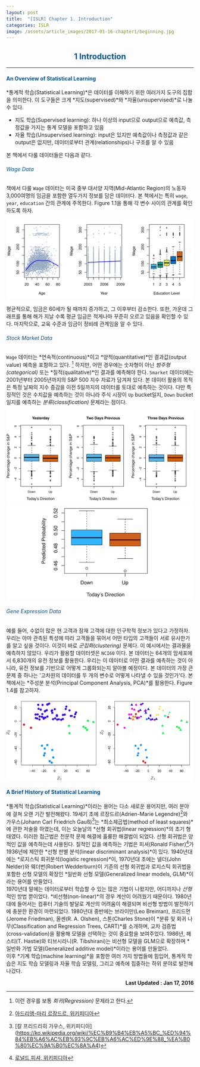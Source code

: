 ```yaml
---
layout: post
title:  "[ISLR] Chapter 1. Introduction"
categories: ISLR
image: /assets/article_images/2017-01-16-chapter1/beginning.jpg
---
```

## <center><font color ="#005294">1 Introduction</font></center>

---
#### <font color = "#005294">An Overview of Statistical Learning</font>
*통계적 학습(Statistical Learning)*은 데이터를 이해하기 위한 여러가지 도구의 집합을 의미한다. 이 도구들은 크게 *지도(supervised)*와 *자율(unsupervised)*로 나눌 수 있다.

- 지도 학습(Supervised learning): 하나 이상의 input으로 output으로 예측값, 측정값을 가지는 통계 모델을 포함하고 있음
- 자율 학습(Unsupervised learning): input은 있지만 예측값이나 측정값과 같은 output은 없지만, 데이터로부터 관계(relationships)나 구조를 알 수 있음

본 책에서 다룰 데이터들은 다음과 같다.

###### <font color = "#005294">*Wage Data*</font>

책에서 다룰 `Wage` 데이터는 미국 중부 대서양 지역(Mid-Atlantic Region)의 노동자 3,000여명의 임금을 포함한 열두가지 정보를 담은 데이터다. 본 책에서는 특히 `wage`, `year`, `education` 간의 관계에 주목한다. Figure 1.1을 통해 각 변수 사이의 관계를 확인하도록 하자.

![<font color = "#005294">Figure 1.1.</font> Wage data](/assets/islr/1.1.png)

평균적으로, 임금은 60세가 될 때까지 증가하고, 그 이후부터 감소한다. 또한, 가운데 그래프를 통해 해가 지날 수록 평균 임금은 적게나마 꾸준히 오르고 있음을 확인할 수 있다. 마지막으로, 교육 수준과 임금이 정비례 관계임을 알 수 있다.

###### <font color = "#005294">*Stock Market Data*</font>

`Wage` 데이터는 *연속적(continuous)*이고 *양적(quantitative)*인 결과값(output value) 예측을 포함하고 있다. [^1] 하지만, 어떤 경우에는 숫자형이 아닌 *범주형(categorical)* 또는 *질적(qualitative)*인 결과를 예측해야 한다. `Smarket` 데이터에는 2001년부터 2005년까지의 S&P 500 지수 자료가 담겨져 있다. 본 데이터 활용의 목적은 특정 날짜의 지수 증감을 이전 5일까지의 데이터를 토대로 예측하는 것이다. 다만 특징적인 것은 수치값을 예측하는 것이 아니라 주식 시장이 `Up` bucket일지, `Down` bucket일지를 예측하는 *분류(classification)* 문제라는 점이다.

![<font color = "#005294">Figure 1.2.</font>](/assets/islr/1.2.png)
![<font color = "#005294">Figure 1.3.</font>](/assets/islr/1.3.png)


###### <font color = "#005294">*Gene Expression Data*</font>

예를 들어, 수없이 많은 현 고객과 잠재 고객에 대한 인구학적 정보가 있다고 가정하자. 우리는 아마 관측된 특성에 따라 고객들을 묶어서 어떤 타입의 고객들이 서로 유사한가를 알고 싶을 것이다. 이것이 바로 *군집화(clustering)* 문제다. 이 예시에서는 결과물을 예측하지 않았다. 우리가 활용할 데이터셋은 `NCI60` 이다. 본 데이터는 64개의 암세포에서 6,830개의 유전 정보를 활용한다. 우리는 이 데이터로 어떤 결과를 예측하는 것이 아니라, 유전 정보를 기반으로 어떻게 그룹화되는지 알아볼 예정이다.
본 데이터의 가장 큰 문제 중 하나는 '고차원의 데이터를 두 개의 변수로 어떻게 나타낼 수 있을 것인가'다. 본 책에서는 *주성분 분석(Principal Component Analysis, PCA)*를 활용한다. Figure 1.4를 참고하자.

![<font color = "#005294">Figure 1.4.</font>](/assets/islr/1.4.png)

#### <font color = "#005294">A Brief History of Statistical Learning</font>

*통계적 학습(Statistical Learning)*이라는 용어는 다소 새로운 용어지만, 여러 분야에 걸쳐 오랜 기간 발전해왔다. 19세기 초에 르장드르(Adrien-Marie Legendre)[^2]와 가우스(Johann Carl Friedrich Gauß)[^3]는 *최소제곱법(method of least squares)*에 관한 저술을 하였는데, 이는 오늘날의 *선형 회귀법(linear regression)*의 초기 형태였다.
이러한 접근법은 천문학 문제 해결에 훌륭한 해결법이 되었다. 선형 회귀법은 양적인 값을 예측하는데 사용된다. 질적인 값을 예측하는 기법은 피셔(Ronald Fisher)[^4]가 1936년에 제안한 *선형 판별 분석(linear discriminant analysis)*이 있다.
1940년대에는 *로지스틱 회귀분석(logistic regression)*이, 1970년대 초에는 넬더(John Nelder)와 웨더번(Robert Wedderburn)이 기존의 선형 회귀법과 로지스틱 회귀법을 포함한 선형 모델의 확장인 *일반화 선형 모델(Generalized linear models, GLM)*이라는 용어를 만들었다.  
1970년대 말에는 데이터로부터 학습할 수 있는 많은 기법이 나왔지만, 어디까지나 *선형*적인 방법 뿐이었다. *비선형(non-linear)*의 경우 계산이 어려웠기 때문이다.
1980년대에 들어서는 컴퓨터 기술의 발달로 계산의 어려움이 해결되며 비선형 방법이 발전하기에 충분한 환경이 마련되었다. 1980년대 중반에는 브라이만(Leo Breiman), 프리드먼(Jerome Friedman), 올셴(R. A. Olshen), 스톤(Charles Stone)이 *분류 및 회귀 나무(Classification and Regression Trees, CART)*를 소개하며, 교차 검증법(cross-validation)을 활용해 모델을 선택하는 것이 중요함을 보여주었다.
1986년, 헤스티(T. Hastie)와 티브시라니(R. Tibshirani)는 비선형 모델을 GLM으로 확장하며 *일반화 가법 모델(Generalized additive model)*이라는 용어를 만들었다.  
이후 *기계 학습(machine learning)*을 포함한 여러 가지 방법들에 힘입어, 통계적 학습은 지도 학습 모델링과 자율 학습 모델링, 그리고 예측에 집중하는 하위 분야로 발전해나갔다.

[^1]: 이런 경우를 보통 *회귀(Regression)* 문제라고 한다.
[^2]: [아드리앵-마리 르장드르, 위키피디아](https://ko.wikipedia.org/wiki/%EC%95%84%EB%93%9C%EB%A6%AC%EC%95%B5%EB%A7%88%EB%A6%AC_%EB%A5%B4%EC%9E%A5%EB%93%9C%EB%A5%B4)
[^3]: [칼 프리드리히 가우스, 위키피디아] (https://ko.wikipedia.org/wiki/%EC%B9%B4%EB%A5%BC_%ED%94%84%EB%A6%AC%EB%93%9C%EB%A6%AC%ED%9E%88_%EA%B0%80%EC%9A%B0%EC%8A%A4)
[^4]: [로널드 피셔, 위키피디아](https://ko.wikipedia.org/wiki/%EB%A1%9C%EB%84%90%EB%93%9C_%ED%94%BC%EC%85%94)

**<div style="text-align:right"> Last Updated : Jan 17, 2016 </div>**